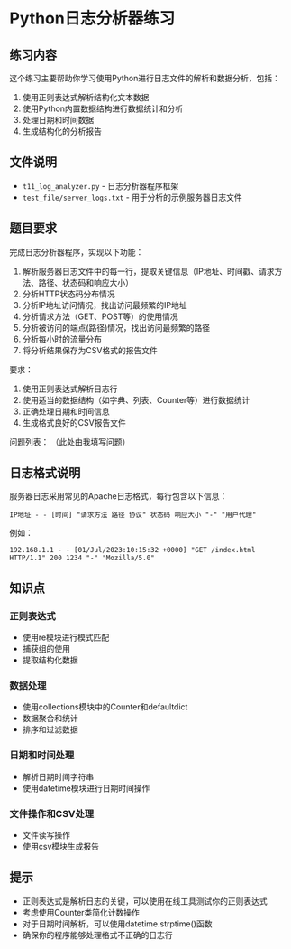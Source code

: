 # Python日志分析器练习

## 练习内容

这个练习主要帮助你学习使用Python进行日志文件的解析和数据分析，包括：

1. 使用正则表达式解析结构化文本数据
2. 使用Python内置数据结构进行数据统计和分析
3. 处理日期和时间数据
4. 生成结构化的分析报告

## 文件说明

- `t11_log_analyzer.py` - 日志分析器程序框架
- `test_file/server_logs.txt` - 用于分析的示例服务器日志文件

## 题目要求

完成日志分析器程序，实现以下功能：

1. 解析服务器日志文件中的每一行，提取关键信息（IP地址、时间戳、请求方法、路径、状态码和响应大小）
2. 分析HTTP状态码分布情况
3. 分析IP地址访问情况，找出访问最频繁的IP地址
4. 分析请求方法（GET、POST等）的使用情况
5. 分析被访问的端点(路径)情况，找出访问最频繁的路径
6. 分析每小时的流量分布
7. 将分析结果保存为CSV格式的报告文件

要求：
1. 使用正则表达式解析日志行
2. 使用适当的数据结构（如字典、列表、Counter等）进行数据统计
3. 正确处理日期和时间信息
4. 生成格式良好的CSV报告文件

问题列表：
（此处由我填写问题）

## 日志格式说明

服务器日志采用常见的Apache日志格式，每行包含以下信息：

```
IP地址 - - [时间] "请求方法 路径 协议" 状态码 响应大小 "-" "用户代理"
```

例如：

```
192.168.1.1 - - [01/Jul/2023:10:15:32 +0000] "GET /index.html HTTP/1.1" 200 1234 "-" "Mozilla/5.0"
```

## 知识点

### 正则表达式
- 使用re模块进行模式匹配
- 捕获组的使用
- 提取结构化数据

### 数据处理
- 使用collections模块中的Counter和defaultdict
- 数据聚合和统计
- 排序和过滤数据

### 日期和时间处理
- 解析日期时间字符串
- 使用datetime模块进行日期时间操作

### 文件操作和CSV处理
- 文件读写操作
- 使用csv模块生成报告

## 提示

- 正则表达式是解析日志的关键，可以使用在线工具测试你的正则表达式
- 考虑使用Counter类简化计数操作
- 对于日期时间解析，可以使用datetime.strptime()函数
- 确保你的程序能够处理格式不正确的日志行